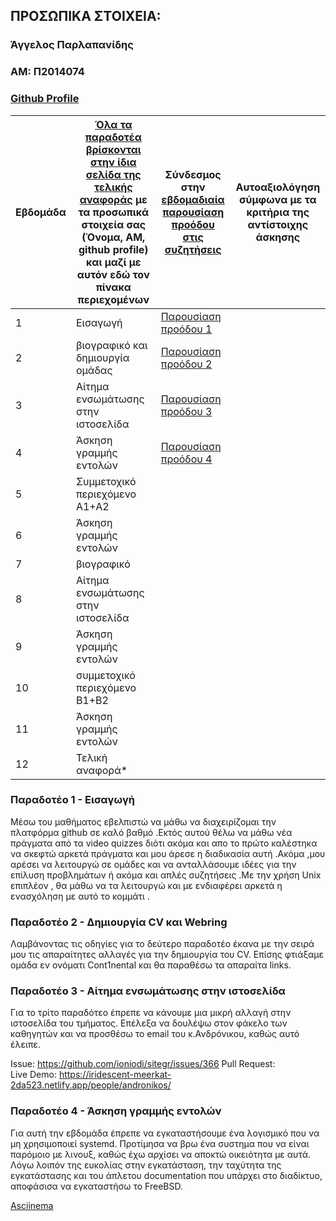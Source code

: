 ## ΠΡΟΣΩΠΙΚΑ ΣΤΟΙΧΕΙΑ:

### Άγγελος Παρλαπανίδης
### ΑΜ: Π2014074
### [Github Profile](https://github.com/sosukesama/)

| Εβδομάδα | [Όλα τα παραδοτέα βρίσκονται στην ίδια σελίδα της τελικής αναφοράς](https://courses-ionio.github.io/help/deliverables/) με τα προσωπικά στοιχεία σας (Όνομα, ΑΜ, github profile) και μαζί με αυτόν εδώ τον πίνακα περιεχομένων | Σύνδεσμος στην [εβδομαδιαία παρουσίαση προόδου στις συζητήσεις](https://github.com/courses-ionio/help/discussions/categories/show-and-tell) | Αυτοαξιολόγηση σύμφωνα με τα κριτήρια της αντίστοιχης άσκησης |
| --- | --- | --- | --- |
| 1 | Εισαγωγή | [Παρουσίαση προόδου 1](https://github.com/courses-ionio/help/discussions/121)| | 
| 2 | βιογραφικό και δημιουργία ομάδας | [Παρουσίαση προόδου 2](https://github.com/courses-ionio/help/discussions/224) |
| 3 | Αίτημα ενσωμάτωσης στην ιστοσελίδα | [Παρουσίαση προόδου 3](https://github.com/courses-ionio/help/discussions/495) | |
| 4 | Άσκηση γραμμής εντολών | [Παρουσίαση προόδου 4](https://github.com/courses-ionio/help/discussions/496) | |
| 5 | Συμμετοχικό περιεχόμενο A1+A2 | | |
| 6 | Άσκηση γραμμής εντολών | | |
| 7 | βιογραφικό | | |
| 8 | Αίτημα ενσωμάτωσης στην ιστοσελίδα | | |
| 9 | Άσκηση γραμμής εντολών | | |
| 10 | συμμετοχικό περιεχόμενο B1+B2 | | |
| 11 | Άσκηση γραμμής εντολών | | |
| 12 | Τελική αναφορά* | | |

### Παραδοτέο 1 - Εισαγωγή

Μέσω του μαθήματος εβελπιστώ να μάθω να διαχειρίζομαι την πλατφόρμα github σε καλό βαθμό .Εκτός αυτού θέλω να μάθω νέα πράγματα από τα video quizzes διότι ακόμα και απο το πρώτο καλέστηκα να σκεφτώ αρκετά πράγματα και μου άρεσε η διαδικασία αυτή .Ακόμα ,μου αρέσει να λειτουργώ σε ομάδες και να ανταλλάσουμε ιδέες για την επίλυση προβλημάτων ή ακόμα και απλές συζητήσεις .Με την χρήση Unix επιπλέον , θα μάθω να τα λειτουργώ και με ενδιαφέρει αρκετά η ενασχόληση με αυτό το κομμάτι .

### Παραδοτέο 2 - Δημιουργία CV και Webring  

Λαμβάνοντας τις οδηγίες για το δεύτερο παραδοτέο έκανα με την σειρά μου τις απαραίτητες αλλαγές για την δημιουργία του CV. Επίσης φτιάξαμε ομάδα εν ονόματι Cont1nental και θα παραθέσω τα απαραίτα links. 

### Παραδοτέο 3 - Αίτημα ενσωμάτωσης στην ιστοσελίδα

Για το τρίτο παραδότεο έπρεπε να κάνουμε μια μικρή αλλαγή στην ιστοσελίδα του τμήματος. Επέλεξα να δουλέψω στον φάκελο των καθηγητών και να προσθέσω το email του κ.Ανδρόνικου, καθώς αυτό έλειπε. 

Issue:  https://github.com/ioniodi/sitegr/issues/366
Pull Request:  
Live Demo:  https://iridescent-meerkat-2da523.netlify.app/people/andronikos/

### Παραδοτέο 4 - Άσκηση γραμμής εντολών

Για αυτή την εβδομάδα έπρεπε να εγκαταστήσουμε ένα λογισμικό που να μη χρησιμοποιεί systemd. Προτίμησα να βρω ένα συστημα που να είναι παρόμοιο με λινουξ, καθώς έχω αρχίσει να αποκτώ οικειότητα με αυτά. 
Λόγω λοιπόν της ευκολίας στην εγκατάσταση, την ταχύτητα της εγκατάστασης και του άπλετου documentation που υπάρχει στο διαδίκτυο, αποφάσισα να εγκαταστήσω το FreeBSD.

[Asciinema](https://asciinema.org/a/dlqydRJRJjJOgcu5fOYOMThpL)
